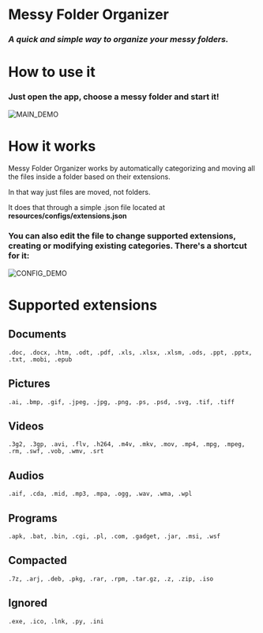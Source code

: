 # Messy Folder Organizer
### *A quick and simple way to organize your messy folders.*


# How to use it
### Just open the app, choose a messy folder and start it!
![MAIN_DEMO](https://s7.gifyu.com/images/MFO1.1.gif)




# How it works
Messy Folder Organizer works by automatically categorizing and moving all the files inside a 
folder based on their extensions.

In that way just files are moved, not folders.

It does that through a simple .json file located at **resources/configs/extensions.json**

### You can also edit the file to change supported extensions, creating or modifying existing categories. There's a shortcut for it:

![CONFIG_DEMO](https://s7.gifyu.com/images/ezgif.com-gif-maker27c95d2834741325.gif)

# Supported extensions

## Documents
    .doc, .docx, .htm, .odt, .pdf, .xls, .xlsx, .xlsm, .ods, .ppt, .pptx, .txt, .mobi, .epub

## Pictures
    .ai, .bmp, .gif, .jpeg, .jpg, .png, .ps, .psd, .svg, .tif, .tiff

## Videos
    .3g2, .3gp, .avi, .flv, .h264, .m4v, .mkv, .mov, .mp4, .mpg, .mpeg, .rm, .swf, .vob, .wmv, .srt

## Audios
    .aif, .cda, .mid, .mp3, .mpa, .ogg, .wav, .wma, .wpl

## Programs
    .apk, .bat, .bin, .cgi, .pl, .com, .gadget, .jar, .msi, .wsf

## Compacted
    .7z, .arj, .deb, .pkg, .rar, .rpm, .tar.gz, .z, .zip, .iso

## Ignored
    .exe, .ico, .lnk, .py, .ini
